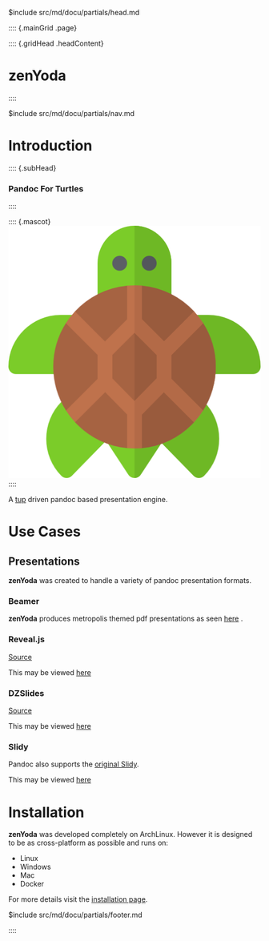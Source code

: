 $include src/md/docu/partials/head.md

:::: {.mainGrid .page}

:::: {.gridHead .headContent}
# zenYoda
::::

$include src/md/docu/partials/nav.md

<main class="gridBody">

# Introduction

:::: {.subHead}
### Pandoc For Turtles
::::

:::: {.mascot}
![](img/turtle.png "zenYoda")
::::

A [tup](http://gittup.org/tup/) driven pandoc based presentation engine.

# Use Cases

## Presentations
**zenYoda** was created to handle a variety of pandoc presentation formats.

### Beamer
**zenYoda** produces metropolis themed pdf presentations as seen [here](https://github.com/HaoZeke/zenYoda/blob/master/docs/pres/beamer/testPres.pdf) .

### Reveal.js
[Source](https://github.com/hakimel/reveal.js/)

This may be viewed [here](pres/html/testReveal.html)

### DZSlides
[Source](paulrouget.com/dzslides/)

This may be viewed [here](pres/html/testDZ.html)

<!-- ### S5
Pandoc supports the [S5 slide show system](https://meyerweb.com/eric/tools/s5/).
This may be viewed [here](pres/html/testS5.html)
 -->
### Slidy
Pandoc also supports the [original Slidy](https://www.w3.org/Talks/Tools/Slidy2/Overview.html#(1)).

This may be viewed [here](pres/html/testSlidy.html)

# Installation

**zenYoda** was developed completely on ArchLinux. However it is designed to be as cross-platform as possible and runs on:

* Linux
* Windows
* Mac
* Docker

For more details visit the [installation page](install.md).

</main>

$include src/md/docu/partials/footer.md

<!-- Ending page and mainGrid -->
::::
